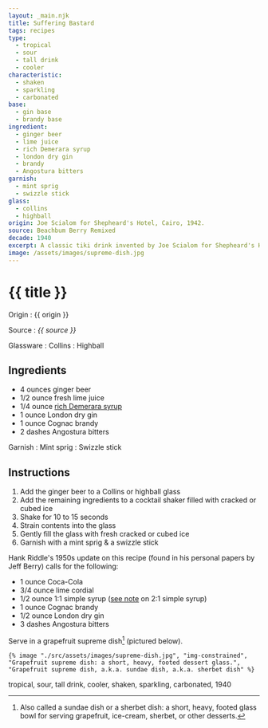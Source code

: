 ```yaml
---
layout: _main.njk
title: Suffering Bastard
tags: recipes
type:
  - tropical
  - sour
  - tall drink
  - cooler
characteristic:
  - shaken
  - sparkling
  - carbonated
base: 
  - gin base
  - brandy base
ingredient:
  - ginger beer
  - lime juice
  - rich Demerara syrup
  - london dry gin
  - brandy
  - Angostura bitters
garnish:
  - mint sprig
  - swizzle stick
glass:
  - collins
  - highball
origin: Joe Scialom for Shepheard's Hotel, Cairo, 1942.
source: Beachbum Berry Remixed
decade: 1940
excerpt: A classic tiki drink invented by Joe Scialom for Shepheard's Hotel, Cairo, 1942.
image: /assets/images/supreme-dish.jpg
---
```

<!-- markdownlint-disable MD025 -->
# {{ title }}
<!-- markdownlint-enable MD025 -->

Origin
  : {{ origin }}

Source
  : <cite><span data-pagefind-filter="Source">{{ source }}</span></cite>

Glassware
  : <span data-pagefind-filter="Glassware">Collins</span>
  : <span data-pagefind-filter="Glassware">Highball</span>

## Ingredients

* 4 ounces ginger beer
* 1/2 ounce fresh lime juice
* 1/4 ounce [rich Demerara syrup](/mixes/2-1-simple-syrup)
* 1 ounce London dry gin
* 1 ounce Cognac brandy
* 2 dashes Angostura bitters

Garnish
  : <span data-pagefind-filter="Garnish">Mint sprig</span>
  : <span data-pagefind-filter="Garnish">Swizzle stick</span>

## Instructions

1. Add the ginger beer to a Collins or highball glass
2. Add the remaining ingredients to a cocktail shaker filled with cracked or cubed ice
3. Shake for 10 to 15 seconds
4. Strain contents into the glass
5. Gently fill the glass with fresh cracked or cubed ice
6. Garnish with a mint sprig & a swizzle stick

<tiki-callout type="info">

  Hank Riddle's 1950s update on this recipe (found in his personal papers by Jeff Berry) calls for the following:

* 1 ounce Coca-Cola
* 3/4 ounce lime cordial
* 1/2 ounce 1:1 simple syrup ([see note](/mixes/2-1-simple-syrup/#fn:1) on 2:1 simple syrup)
* 1 ounce Cognac brandy
* 1/2 ounce London dry gin
* 3 dashes Angostura bitters

Serve in a grapefruit supreme dish[^1] (pictured below).

[^1]: Also called a sundae dish or a sherbet dish: a short, heavy, footed glass bowl for serving grapefruit, ice-cream, sherbet, or other desserts.
  
  <tiki-dialog-img>

    {% image "./src/assets/images/supreme-dish.jpg", "img-constrained", "Grapefruit supreme dish: a short, heavy, footed dessert glass.", "Grapefruit supreme dish, a.k.a. sundae dish, a.k.a. sherbet dish" %}

  </tiki-dialog-img>

</tiki-callout>

<div
  class="sr-only"
  data-cat[0]="Drink"
  data-type[0]="Tropical"
  data-type[1]="Sour"
  data-type[2]="Tall drink"
  data-type[3]="Cooler"
  data-char[0]="Shaken"
  data-char[1]="Sparkling"
  data-char[2]="Carbonated"
  data-base[0]="Gin"
  data-base[1]="Brandy"
  data-ingredient[0]="Ginger beer"
  data-ingredient[1]="Lime juice"
  data-ingredient[2]="Rich Demerara syrup"
  data-ingredient[3]="Gin, London dry"
  data-ingredient[4]="Brandy"
  data-ingredient[5]="Angostura bitters"
  data-origin[0]="Joe Scialom"
  data-origin[1]="Shepheard’s Hotel, Cairo"
  data-decade[0]="1940"
  data-pagefind-filter="
    Category[data-cat[0]],
    Type[data-type[0]],
    Type[data-type[1]],
    Type[data-type[2]],
    Type[data-type[3]],
    Characteristic[data-char[0]],
    Characteristic[data-char[1]],
    Characteristic[data-char[2]],
    Base[data-base[0]],
    Base[data-base[1]],
    Ingredient[data-ingredient[0]],
    Ingredient[data-ingredient[1]],
    Ingredient[data-ingredient[2]],
    Ingredient[data-ingredient[3]],
    Ingredient[data-ingredient[4]],
    Ingredient[data-ingredient[5]],
    Origin[data-origin[0]],
    Origin[data-origin[1]],
    Decade[data-decade[0]]
  "
>
</div>

<div class="keywords" aria-hidden>tropical, sour, tall drink, cooler, shaken, sparkling,  carbonated, 1940</div>
